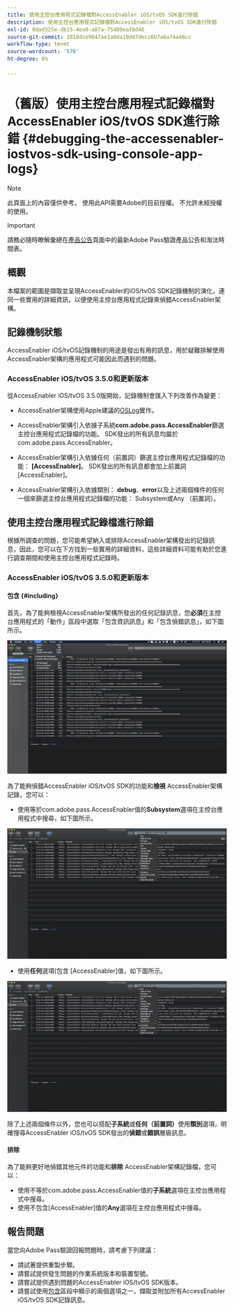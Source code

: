 ```yaml
---
title: 使用主控台應用程式記錄檔對AccessEnabler iOS/tvOS SDK進行除錯
description: 使用主控台應用程式記錄檔對AccessEnabler iOS/tvOS SDK進行除錯
exl-id: 0dad325e-db15-4ea0-a87a-75409eaf8d46
source-git-commit: 3818dce9847ae1a0da19dd7decc6b7a6a74a46cc
workflow-type: tm+mt
source-wordcount: '576'
ht-degree: 0%

---
```


# （舊版）使用主控台應用程式記錄檔對AccessEnabler iOS/tvOS SDK進行除錯 {#debugging-the-accessenabler-iostvos-sdk-using-console-app-logs}

>[!NOTE]
>
>此頁面上的內容僅供參考。 使用此API需要Adobe的目前授權。 不允許未經授權的使用。

>[!IMPORTANT]
>
> 請務必隨時瞭解彙總在[產品公告](/help/authentication/product-announcements.md)頁面中的最新Adobe Pass驗證產品公告和淘汰時間表。

## 概觀

本檔案的範圍是擷取並呈現AccessEnabler的iOS/tvOS SDK記錄機制的演化，連同一些實用的詳細資訊，以便使用主控台應用程式記錄來偵錯AccessEnabler架構。

## 記錄機制狀態

AccessEnabler iOS/tvOS記錄機制的用途是發出有用的訊息，用於疑難排解使用AccessEnabler架構的應用程式可能因此而遇到的問題。

### AccessEnabler iOS/tvOS 3.5.0和更新版本

從AccessEnabler iOS/tvOS 3.5.0版開始，記錄機制會匯入下列改善作為變更：

* AccessEnabler架構使用Apple建議的[OSLog](https://developer.apple.com/documentation/os/oslog)實作。

* AccessEnabler架構引入依據子系統&#x200B;**com.adobe.pass.AccessEnabler**&#x200B;篩選主控台應用程式記錄檔的功能。 SDK發出的所有訊息均屬於com.adobe.pass.AccessEnabler。

* AccessEnabler架構引入依據任何（前置詞）篩選主控台應用程式記錄檔的功能： **[AccessEnabler]**。 SDK發出的所有訊息都會加上前置詞[AccessEnabler]。

* AccessEnabler架構引入依據類別： **debug**、**error**&#x200B;以及上述兩個條件的任何一個來篩選主控台應用程式記錄檔的功能： Subsystem或Any （前置詞）。

## 使用主控台應用程式記錄檔進行除錯

根據所調查的問題，您可能希望納入或排除AccessEnabler架構發出的記錄訊息，因此，您可以在下方找到一些實用的詳細資料，這些詳細資料可能有助於您進行調查期間和使用主控台應用程式記錄時。


### AccessEnabler iOS/tvOS 3.5.0和更新版本

#### 包含 {#including}

首先，為了能夠檢視AccessEnabler架構所發出的任何記錄訊息，您&#x200B;**必須**&#x200B;在主控台應用程式的「動作」區段中選取「包含資訊訊息」和「包含偵錯訊息」，如下圖所示。

![](../../../assets/include-info-debug-msg.png)


為了能夠偵錯AccessEnabler iOS/tvOS SDK的功能和&#x200B;**檢視** AccessEnabler架構記錄，您可以：

* 使用等於com.adobe.pass.AccessEnabler值的&#x200B;**Subsystem**&#x200B;選項在主控台應用程式中搜尋，如下圖所示。

![](../../../assets/subsys-console-app.png)

* 使用&#x200B;**任何**選項(包含
  [AccessEnabler]值，如下圖所示。

![](../../../assets/any-optn-console-app.png)

除了上述兩個條件以外，您也可以搭配&#x200B;**子系統**&#x200B;或&#x200B;**任何（前置詞）**&#x200B;使用&#x200B;**類別**&#x200B;選項，明確搜尋AccessEnabler iOS/tvOS SDK發出的&#x200B;**偵錯**&#x200B;或&#x200B;**錯誤**&#x200B;層級訊息。

#### 排除

為了能夠更好地偵錯其他元件的功能和&#x200B;**排除** AccessEnabler架構記錄檔，您可以：

* 使用不等於com.adobe.pass.AccessEnabler值的&#x200B;**子系統**&#x200B;選項在主控台應用程式中搜尋。
* 使用不包含[AccessEnabler]值的&#x200B;**Any**&#x200B;選項在主控台應用程式中搜尋。

## 報告問題

當您向Adobe Pass驗證回報問題時，請考慮下列建議：

* 請試著提供重製步驟。
* 請嘗試提供發生問題的作業系統版本和裝置型號。
* 請嘗試提供遇到問題的AccessEnabler iOS/tvOS SDK版本。
* 請嘗試使用[包含](#including)區段中顯示的兩個選項之一，擷取並附加所有AccessEnabler iOS/tvOS SDK記錄訊息。
